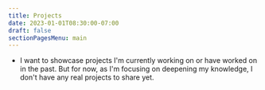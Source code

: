 ```yaml
---
title: Projects
date: 2023-01-01T08:30:00-07:00
draft: false
sectionPagesMenu: main
---
```

- I want to showcase projects I'm currently working on or have worked on in the past. But for now, as I'm focusing on deepening my knowledge, I don't have any real projects to share yet.